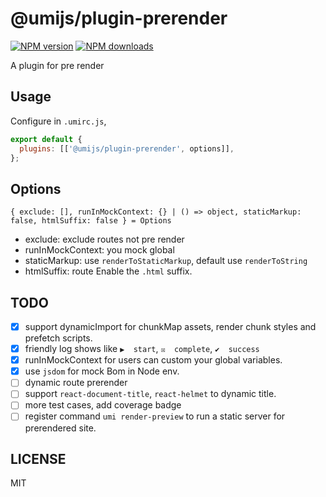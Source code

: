 # @umijs/plugin-prerender

[![NPM version](https://img.shields.io/npm/v/@umijs/plugin-prerender.svg?style=flat)](https://npmjs.org/package/@umijs/plugin-prerender) [![NPM downloads](http://img.shields.io/npm/dm/@umijs/plugin-prerender.svg?style=flat)](https://npmjs.org/package/@umijs/plugin-prerender)

A plugin for pre render

## Usage

Configure in `.umirc.js`,

```js
export default {
  plugins: [['@umijs/plugin-prerender', options]],
};
```

## Options

```
{ exclude: [], runInMockContext: {} | () => object, staticMarkup: false, htmlSuffix: false } = Options
```

- exclude: exclude routes not pre render
- runInMockContext: you mock global
- staticMarkup: use `renderToStaticMarkup`, default use `renderToString`
- htmlSuffix: route Enable the `.html` suffix.

## TODO
- [x] support dynamicImport for chunkMap assets, render chunk styles and prefetch scripts.
- [x] friendly log shows like `▶  start`, `☒  complete`, `✔  success`
- [x] runInMockContext for users can custom your global variables.
- [x] use `jsdom` for mock Bom in Node env.
- [ ] dynamic route prerender
- [ ] support `react-document-title`, `react-helmet` to dynamic title.
- [ ] more test cases, add coverage badge
- [ ] register command `umi render-preview` to run a static server for prerendered site.

## LICENSE

MIT
